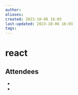 ```yaml
--- 
author: 
aliases: 
created: 2023-10-06 16:03 
last-updated: 2023-10-06 16:03 
tags: 
--- 
```

# react 
## Attendees
- 
- 